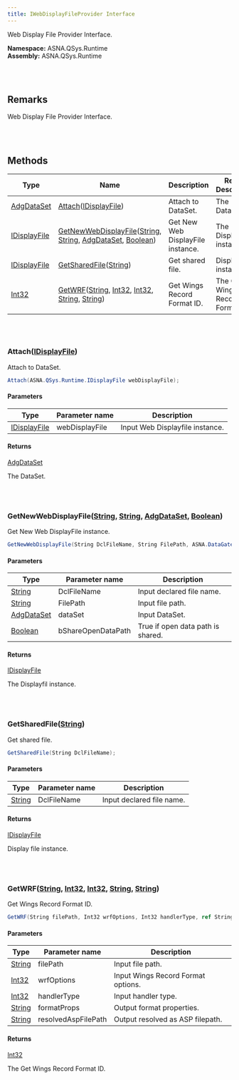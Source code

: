 ```yaml
---
title: IWebDisplayFileProvider Interface
---
```


Web Display File Provider Interface.

**Namespace:** ASNA.QSys.Runtime <br/>
**Assembly:** ASNA.QSys.Runtime

<br>
<br>

## Remarks

Web Display File Provider Interface.

[//]: # ($$TODO: Complete the Remarks section.)

<br>
<br>

## Methods

| Type | Name | Description | Return Description 
| --- | --- | --- | --- 
| [AdgDataSet]($$TODO-ASNA.DataGate.Client.AdgDataSet.html) | [Attach](#attachidisplayfile)([IDisplayFile](/reference/asna-qsys-runtime/classes/i-display-file.html)) | Attach to DataSet. | The DataSet.
| [IDisplayFile](/reference/asna-qsys-runtime/classes/i-display-file.html) | [GetNewWebDisplayFile](#getnewwebdisplayfilestring-string-adgdataset-boolean)([String](https://docs.microsoft.com/en-us/dotnet/api/system.string), [String](https://docs.microsoft.com/en-us/dotnet/api/system.string), [AdgDataSet]($$TODO-ASNA.DataGate.Client.AdgDataSet.html), [Boolean](https://docs.microsoft.com/en-us/dotnet/api/system.boolean)) | Get New Web DisplayFile instance. | The Displayfil instance.
| [IDisplayFile](/reference/asna-qsys-runtime/classes/i-display-file.html) | [GetSharedFile](#getsharedfilestring)([String](https://docs.microsoft.com/en-us/dotnet/api/system.string)) | Get shared file. | Display file instance.
| [Int32](https://docs.microsoft.com/en-us/dotnet/api/system.int32) | [GetWRF](#getwrfstring-int32-int32-string-string)([String](https://docs.microsoft.com/en-us/dotnet/api/system.string), [Int32](https://docs.microsoft.com/en-us/dotnet/api/system.int32), [Int32](https://docs.microsoft.com/en-us/dotnet/api/system.int32), [String](https://docs.microsoft.com/en-us/dotnet/api/system.string), [String](https://docs.microsoft.com/en-us/dotnet/api/system.string)) | Get Wings Record Format ID. | The Get Wings Record Format ID.

<br>
<br>

### Attach([IDisplayFile](/reference/asna-qsys-runtime/classes/i-display-file.html))

Attach to DataSet.

```cs
Attach(ASNA.QSys.Runtime.IDisplayFile webDisplayFile);
```

#### Parameters

| Type | Parameter name | Description
| --- | --- | ---
| [IDisplayFile](/reference/asna-qsys-runtime/classes/i-display-file.html) | webDisplayFile | Input Web Displayfile instance. 

#### Returns

[AdgDataSet]($$TODO-ASNA.DataGate.Client.AdgDataSet.html)

The DataSet.


<br>
<br>

### GetNewWebDisplayFile([String](https://docs.microsoft.com/en-us/dotnet/api/system.string), [String](https://docs.microsoft.com/en-us/dotnet/api/system.string), [AdgDataSet]($$TODO-ASNA.DataGate.Client.AdgDataSet.html), [Boolean](https://docs.microsoft.com/en-us/dotnet/api/system.boolean))

Get New Web DisplayFile instance.

```cs
GetNewWebDisplayFile(String DclFileName, String FilePath, ASNA.DataGate.Client.AdgDataSet dataSet, Boolean bShareOpenDataPath);
```

#### Parameters

| Type | Parameter name | Description
| --- | --- | ---
| [String](https://docs.microsoft.com/en-us/dotnet/api/system.string) | DclFileName | Input declared file name. 
| [String](https://docs.microsoft.com/en-us/dotnet/api/system.string) | FilePath | Input file path. 
| [AdgDataSet]($$TODO-ASNA.DataGate.Client.AdgDataSet.html) | dataSet | Input DataSet. 
| [Boolean](https://docs.microsoft.com/en-us/dotnet/api/system.boolean) | bShareOpenDataPath | True if open data path is shared. 

#### Returns

[IDisplayFile](/reference/asna-qsys-runtime/classes/i-display-file.html)

The Displayfil instance.


<br>
<br>

### GetSharedFile([String](https://docs.microsoft.com/en-us/dotnet/api/system.string))

Get shared file.

```cs
GetSharedFile(String DclFileName);
```

#### Parameters

| Type | Parameter name | Description
| --- | --- | ---
| [String](https://docs.microsoft.com/en-us/dotnet/api/system.string) | DclFileName | Input declared file name. 

#### Returns

[IDisplayFile](/reference/asna-qsys-runtime/classes/i-display-file.html)

Display file instance.


<br>
<br>

### GetWRF([String](https://docs.microsoft.com/en-us/dotnet/api/system.string), [Int32](https://docs.microsoft.com/en-us/dotnet/api/system.int32), [Int32](https://docs.microsoft.com/en-us/dotnet/api/system.int32), [String](https://docs.microsoft.com/en-us/dotnet/api/system.string), [String](https://docs.microsoft.com/en-us/dotnet/api/system.string))

Get Wings Record Format ID.

```cs
GetWRF(String filePath, Int32 wrfOptions, Int32 handlerType, ref String formatProps, ref String resolvedAspFilePath);
```

#### Parameters

| Type | Parameter name | Description
| --- | --- | ---
| [String](https://docs.microsoft.com/en-us/dotnet/api/system.string) | filePath | Input file path. 
| [Int32](https://docs.microsoft.com/en-us/dotnet/api/system.int32) | wrfOptions | Input Wings Record Format options. 
| [Int32](https://docs.microsoft.com/en-us/dotnet/api/system.int32) | handlerType | Input handler type. 
| [String](https://docs.microsoft.com/en-us/dotnet/api/system.string) | formatProps | Output format properties. 
| [String](https://docs.microsoft.com/en-us/dotnet/api/system.string) | resolvedAspFilePath | Output resolved as ASP filepath. 

#### Returns

[Int32](https://docs.microsoft.com/en-us/dotnet/api/system.int32)

The Get Wings Record Format ID.


<br>
<br>

